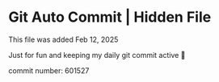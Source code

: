 # Git Auto Commit | Hidden File

This file was added Feb 12, 2025

Just for fun and keeping my daily git commit active 🤪

commit number: 601527
